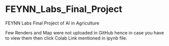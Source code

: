 # FEYNN_Labs_Final_Project
FEYNN Labs Final Project of AI in Agriculture

Few Renders and Map were not uploaded in GitHub hence in case you have to view them then click Colab Link mentioned in ipynb file.
